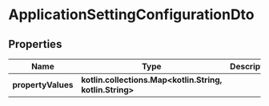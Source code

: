 
# ApplicationSettingConfigurationDto

## Properties
Name | Type | Description | Notes
------------ | ------------- | ------------- | -------------
**propertyValues** | **kotlin.collections.Map&lt;kotlin.String, kotlin.String&gt;** |  |  [optional]



